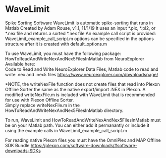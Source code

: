 # WaveLimit
 Spike Sorting Software
WaveLimit is automatic spike-sorting that runs in Matlab
Created by Adam Rouse, v1.1, 11/1/19
It uses an input *.plx, *.pl2, or *.nex file and returns a sorted *.nex file 
An example call script is provided:  WaveLimit_example_call_script.m
options can be specified in the options structure after it is created with default_options.m

To use WaveLimit, you must have the following package:
HowToReadAndWriteNexAndNex5FilesInMatlab from NeuroExplorer
Available here:  
Code to Read and Write NeuroExplorer Data Files, Matlab code to read and write .nex and .nex5 files
https://www.neuroexplorer.com/downloadspage/

*NOTE, the writeNexFile function does not create files that read into Plexon Offline Sorter the same as the native export/import .NEX in Plexon. 
A modified writeNexFile.m is included with WaveLimit that is recommended for use with Plexon Offline Sorter.  
Simply replace writeNexFile.m in the HowToReadAndWriteNexAndNex5FilesInMatlab directory. 

To run, WaveLimit and HowToReadAndWriteNexAndNex5FilesInMatlab must be on your Matlab path.
You can either add it permanantly or include it using the example calls in WaveLimit_example_call_script.m

For reading native Plexon files you must have the OmniPlex and MAP Offline SDK Bundle
https://plexon.com/software-downloads/#software-downloads-SDKs
